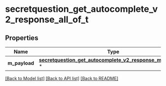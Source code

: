 # secretquestion_get_autocomplete_v2_response_all_of_t

## Properties
Name | Type | Description | Notes
------------ | ------------- | ------------- | -------------
**m_payload** | [**secretquestion_get_autocomplete_v2_response_m_payload_t**](secretquestion_get_autocomplete_v2_response_m_payload.md) \* |  | 

[[Back to Model list]](../README.md#documentation-for-models) [[Back to API list]](../README.md#documentation-for-api-endpoints) [[Back to README]](../README.md)



